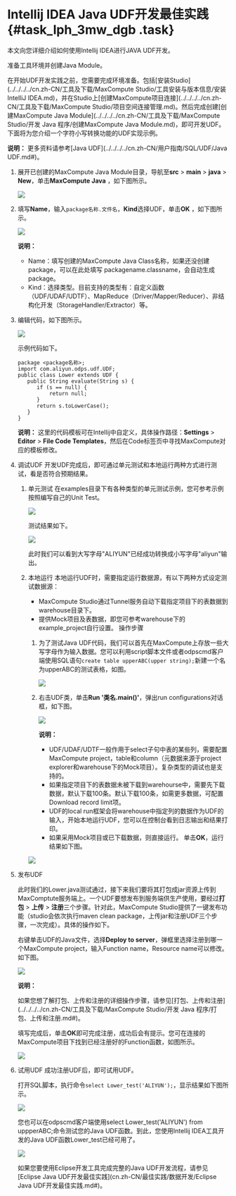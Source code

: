 # Intellij IDEA Java UDF开发最佳实践 {#task_lph_3mw_dgb .task}

本文向您详细介绍如何使用Intellij IDEA进行JAVA UDF开发。

准备工具环境并创建Java Module。

在开始UDF开发实践之前，您需要完成环境准备。包括[安装Studio](../../../../cn.zh-CN/工具及下载/MaxCompute Studio/工具安装与版本信息/安装IntelliJ IDEA.md)，并在Studio上[创建MaxCompute项目连接](../../../../cn.zh-CN/工具及下载/MaxCompute Studio/项目空间连接管理.md)。然后完成创建[创建MaxCompute Java Module](../../../../cn.zh-CN/工具及下载/MaxCompute Studio/开发 Java 程序/创建MaxCompute Java Module.md)，即可开发UDF。下面将为您介绍一个字符小写转换功能的UDF实现示例。

**说明：** 更多资料请参考[Java UDF](../../../../cn.zh-CN/用户指南/SQL/UDF/Java UDF.md#)。

1.  展开已创建的MaxCompute Java Module目录，导航至**src** \> **main** \> **java** \> **New**，单击**MaxCompute Java** ，如下图所示。 

    ![](http://static-aliyun-doc.oss-cn-hangzhou.aliyuncs.com/assets/img/80567/154527164034451_zh-CN.png)

2.  填写**Name**，输入`package名称.文件名`，**Kind**选择UDF，单击**OK** ，如下图所示。 

    ![](http://static-aliyun-doc.oss-cn-hangzhou.aliyuncs.com/assets/img/80567/154527164134456_zh-CN.png)

    **说明：** 

    -   Name：填写创建的MaxCompute Java Class名称，如果还没创建package，可以在此处填写 packagename.classname，会自动生成package。
    -   Kind：选择类型。目前支持的类型有：自定义函数（UDF/UDAF/UDTF）、MapReduce（Driver/Mapper/Reducer）、非结构化开发（StorageHandler/Extractor）等。
3.  编辑代码，如下图所示。 

    ![](http://static-aliyun-doc.oss-cn-hangzhou.aliyuncs.com/assets/img/80567/154527164134458_zh-CN.png)

    示例代码如下。

    ```
    package <package名称>;
    import com.aliyun.odps.udf.UDF;
    public class Lower extends UDF {
       public String evaluate(String s) {
          if (s == null) { 
              return null; 
          }
          return s.toLowerCase();
       }
    }
    ```

    **说明：** 这里的代码模板可在Intellij中自定义，具体操作路径：**Settings** \> **Editor** \> **File Code Templates**，然后在Code标签页中寻找MaxCompute对应的模板修改。

4.  调试UDF 开发UDF完成后，即可通过单元测试和本地运行两种方式进行测试，看是否符合预期结果。
    1.  单元测试 在examples目录下有各种类型的单元测试示例，您可参考示例按照编写自己的Unit Test。

        ![](http://static-aliyun-doc.oss-cn-hangzhou.aliyuncs.com/assets/img/80567/154527164134470_zh-CN.png)

        测试结果如下。

        ![](http://static-aliyun-doc.oss-cn-hangzhou.aliyuncs.com/assets/img/80567/154527164134473_zh-CN.png)

        此时我们可以看到大写字母"ALIYUN"已经成功转换成小写字母"aliyun"输出。

    2.  本地运行 本地运行UDF时，需要指定运行数据源，有以下两种方式设定测试数据源：

        -   MaxCompute Studio通过Tunnel服务自动下载指定项目下的表数据到warehouse目录下。
        -   提供Mock项目及表数据，即您可参考warehouse下的example\_project自行设置。
        操作步骤

        1.  为了测试Java UDF代码，我们可以首先在MaxCompute上存放一些大写字母作为输入数据。您可以利用script脚本文件或者odpscmd客户端使用SQL语句`create table upperABC(upper string);`新建一个名为upperABC的测试表格，如图。

            ![](http://static-aliyun-doc.oss-cn-hangzhou.aliyuncs.com/assets/img/80567/154527164134592_zh-CN.png)

        2.  右击UDF类，单击**Run '类名.main\(\)'**，弹出run configurations对话框，如下图。

            ![](http://static-aliyun-doc.oss-cn-hangzhou.aliyuncs.com/assets/img/80567/154527164134483_zh-CN.png)

            **说明：** 

            -   UDF/UDAF/UDTF一般作用于select子句中表的某些列，需要配置MaxCompute project，table和column（元数据来源于project explorer和warehouse下的Mock项目）。复杂类型的调试也是支持的。
            -   如果指定项目下的表数据未被下载到warehourse中，需要先下载数据，默认下载100条。默认下载100条，如需更多数据，可配置Download record limit项。
            -   UDF的local run框架会将warehouse中指定列的数据作为UDF的输入，开始本地运行UDF，您可以在控制台看到日志输出和结果打印。
            -   如果采用Mock项目或已下载数据，则直接运行。
        单击**OK**，运行结果如下图。

        ![](http://static-aliyun-doc.oss-cn-hangzhou.aliyuncs.com/assets/img/80567/154527164134510_zh-CN.png)

5.  发布UDF 

    此时我们的Lower.java测试通过，接下来我们要将其打包成jar资源上传到MaxComptute服务端上。一个UDF要想发布到服务端供生产使用，要经过**打包** \> **上传** \> **注册**三个步骤。针对此，MaxCompute Studio提供了一键发布功能（studio会依次执行maven clean package，上传jar和注册UDF三个步骤，一次完成）。具体的操作如下。

    右键单击UDF的Java文件，选择**Deploy to server**，弹框里选择注册到哪一个MaxCompute project，输入Function name，Resource name可以修改。如下图。

    ![](http://static-aliyun-doc.oss-cn-hangzhou.aliyuncs.com/assets/img/80567/154527164134564_zh-CN.png)

    **说明：** 

    如果您想了解打包、上传和注册的详细操作步骤，请参见[打包、上传和注册](../../../../cn.zh-CN/工具及下载/MaxCompute Studio/开发 Java 程序/打包、上传和注册.md#)。

    填写完成后，单击**OK**即可完成注册，成功后会有提示。您可在连接的MaxCompute项目下找到已经注册好的Function函数，如图所示。

    ![](http://static-aliyun-doc.oss-cn-hangzhou.aliyuncs.com/assets/img/80567/154527164134572_zh-CN.png)

6.  试用UDF 成功注册UDF后，即可试用UDF。

    打开SQL脚本，执行命令`select Lower_test('ALIYUN');`，显示结果如下图所示。

    ![](http://static-aliyun-doc.oss-cn-hangzhou.aliyuncs.com/assets/img/80567/154527164134603_zh-CN.png)

    您也可以在odpscmd客户端使用select Lower\_test\('ALIYUN'\) from uppperABC;命令测试您的Java UDF函数。到此，您使用Intellij IDEA工具开发的Java UDF函数Lower\_test已经可用了。

    ![](http://static-aliyun-doc.oss-cn-hangzhou.aliyuncs.com/assets/img/80567/154527164134582_zh-CN.png)

    如果您要使用Eclipse开发工具完成完整的Java UDF开发流程，请参见[Eclipse Java UDF开发最佳实践](cn.zh-CN/最佳实践/数据开发/Eclipse Java UDF开发最佳实践.md#)。


